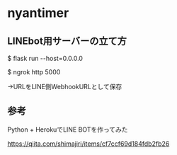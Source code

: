 # nyantimer

## LINEbot用サーバーの立て方

$ flask run --host=0.0.0.0

$ ngrok http 5000

->URLをLINE側WebhookURLとして保存


## 参考

Python + HerokuでLINE BOTを作ってみた

https://qiita.com/shimajiri/items/cf7ccf69d184fdb2fb26
